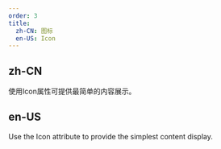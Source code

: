 ```yaml
---
order: 3
title:
  zh-CN: 图标
  en-US: Icon
---
```


## zh-CN

使用Icon属性可提供最简单的内容展示。

## en-US

Use the Icon attribute to provide the simplest content display.